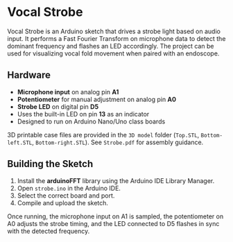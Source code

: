 # Vocal Strobe

Vocal Strobe is an Arduino sketch that drives a strobe light based on audio input. It performs a Fast Fourier Transform on microphone data to detect the dominant frequency and flashes an LED accordingly. The project can be used for visualizing vocal fold movement when paired with an endoscope.

## Hardware

- **Microphone input** on analog pin **A1**
- **Potentiometer** for manual adjustment on analog pin **A0**
- **Strobe LED** on digital pin **D5**
- Uses the built-in LED on pin **13** as an indicator
- Designed to run on Arduino Nano/Uno class boards

3D printable case files are provided in the `3D model` folder (`Top.STL`, `Bottom-left.STL`, `Bottom-right.STL`). See `Strobe.pdf` for assembly guidance.

## Building the Sketch

1. Install the **arduinoFFT** library using the Arduino IDE Library Manager.
2. Open `strobe.ino` in the Arduino IDE.
3. Select the correct board and port.
4. Compile and upload the sketch.

Once running, the microphone input on A1 is sampled, the potentiometer on A0 adjusts the strobe timing, and the LED connected to D5 flashes in sync with the detected frequency.
